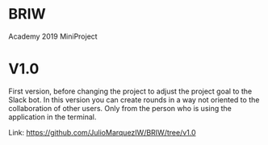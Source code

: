 # BRIW

Academy 2019 MiniProject


# V1.0
First version, before changing the project to adjust the project goal to the Slack bot. 
In this version you can create rounds in a way not oriented to the collaboration of other users. Only from the person who is using the application in the terminal. 

Link: https://github.com/JulioMarquezIW/BRIW/tree/v1.0

